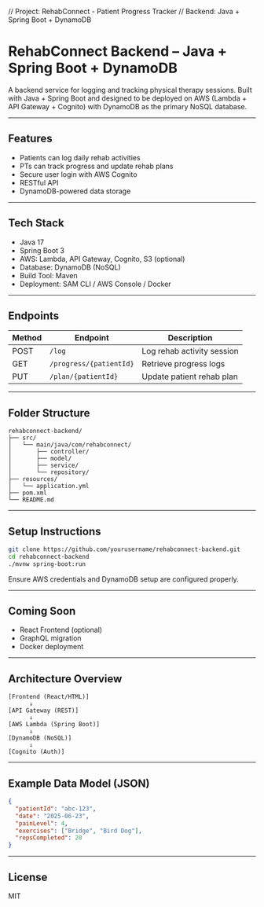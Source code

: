 // Project: RehabConnect - Patient Progress Tracker
// Backend: Java + Spring Boot + DynamoDB

# RehabConnect Backend – Java + Spring Boot + DynamoDB

A backend service for logging and tracking physical therapy sessions. Built with Java + Spring Boot and designed to be deployed on AWS (Lambda + API Gateway + Cognito) with DynamoDB as the primary NoSQL database.

---

## Features
- Patients can log daily rehab activities
- PTs can track progress and update rehab plans
- Secure user login with AWS Cognito
- RESTful API
- DynamoDB-powered data storage

---

## Tech Stack
- Java 17
- Spring Boot 3
- AWS: Lambda, API Gateway, Cognito, S3 (optional)
- Database: DynamoDB (NoSQL)
- Build Tool: Maven
- Deployment: SAM CLI / AWS Console / Docker

---

## Endpoints
| Method | Endpoint                 | Description                         |
|--------|--------------------------|-------------------------------------|
| POST   | `/log`                   | Log rehab activity session          |
| GET    | `/progress/{patientId}` | Retrieve progress logs              |
| PUT    | `/plan/{patientId}`     | Update patient rehab plan           |

---

## Folder Structure
```
rehabconnect-backend/
├── src/
│   └── main/java/com/rehabconnect/
│       ├── controller/
│       ├── model/
│       ├── service/
│       └── repository/
├── resources/
│   └── application.yml
├── pom.xml
└── README.md
```

---

## Setup Instructions
```bash
git clone https://github.com/yourusername/rehabconnect-backend.git
cd rehabconnect-backend
./mvnw spring-boot:run
```

Ensure AWS credentials and DynamoDB setup are configured properly.

---

## Coming Soon
- React Frontend (optional)
- GraphQL migration
- Docker deployment

---

## Architecture Overview
```
[Frontend (React/HTML)]
      ↓
[API Gateway (REST)]
      ↓
[AWS Lambda (Spring Boot)]
      ↓
[DynamoDB (NoSQL)]
      ↓
[Cognito (Auth)]
```

---

## Example Data Model (JSON)
```json
{
  "patientId": "abc-123",
  "date": "2025-06-23",
  "painLevel": 4,
  "exercises": ["Bridge", "Bird Dog"],
  "repsCompleted": 20
}
```

---

## License
MIT

